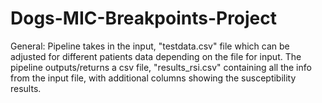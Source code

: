 # Dogs-MIC-Breakpoints-Project
General: Pipeline takes in the input, "testdata.csv" file which can be adjusted for different patients data depending on the file for input. The pipeline outputs/returns a csv file, "results_rsi.csv" containing all the info from the input file, with additional columns showing the susceptibility results. 
